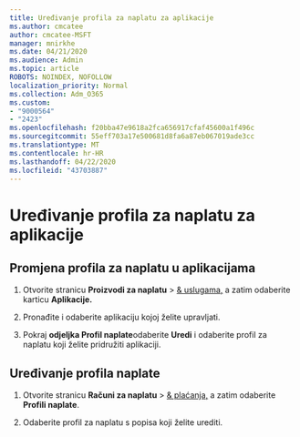 ```yaml
---
title: Uređivanje profila za naplatu za aplikacije
ms.author: cmcatee
author: cmcatee-MSFT
manager: mnirkhe
ms.date: 04/21/2020
ms.audience: Admin
ms.topic: article
ROBOTS: NOINDEX, NOFOLLOW
localization_priority: Normal
ms.collection: Adm_O365
ms.custom:
- "9000564"
- "2423"
ms.openlocfilehash: f20bba47e9618a2fca656917cfaf45600a1f496c
ms.sourcegitcommit: 55eff703a17e500681d8fa6a87eb067019ade3cc
ms.translationtype: MT
ms.contentlocale: hr-HR
ms.lasthandoff: 04/22/2020
ms.locfileid: "43703887"
---
```

# <a name="edit-billing-profile-for-apps"></a>Uređivanje profila za naplatu za aplikacije

## <a name="to-change-the-billing-profile-on-apps"></a>Promjena profila za naplatu u aplikacijama

1. Otvorite stranicu **Proizvodi za naplatu** > [& uslugama,](https://go.microsoft.com/fwlink/p/?linkid=842054) a zatim odaberite karticu **Aplikacije.**

2. Pronađite i odaberite aplikaciju kojoj želite upravljati.  

3. Pokraj **odjeljka Profil naplate**odaberite **Uredi** i odaberite profil za naplatu koji želite pridružiti aplikaciji.

## <a name="edit-billing-profiles"></a>Uređivanje profila naplate

1. Otvorite stranicu **Računi za naplatu** > [& plaćanja,](https://go.microsoft.com/fwlink/p/?linkid=848039) a zatim odaberite **Profili naplate**.

2. Odaberite profil za naplatu s popisa koji želite urediti.